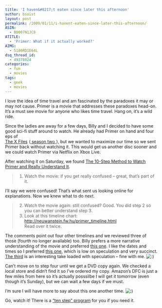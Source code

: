 ```yaml
---
title: 'I haven&#8217;t eaten since later this afternoon'
author: bsoist
layout: post
permalink: /2009/01/11/i-havent-eaten-since-later-this-afternoon/
ASIN:
  - B0007N1JC8
ATITLE:
  - 'Primer: What if it actually worked?'
AIMG:
  - 5186RD1E64L
dsq_thread_id:
  - 49378024
categories:
  - fun
  - movies
tags:
  - geek
  - movies
---
```

I love the idea of time travel and am fascinated by the paradoxes it may or may not cause. Primer is a movie that addresses these paradoxes head-on. It&#8217;s a must see movie for anyone who likes time travel. Hang on, it&#8217;s a wild ride. 

Since the ladies are away for a few days, Billy and I decided to have some good sci-fi stuff around to watch. He already had Primer on hand and four eps of  
[The X Files][1]<img src="http://www.assoc-amazon.com/e/ir?t=weifyoasme-20&#038;l=as2&#038;o=1&#038;a=B000UZDO5I" width="1" height="1" border="0" alt="" style="border:none !important; margin:0px !important;" /> ([ season two ][2]<img src="http://www.assoc-amazon.com/e/ir?t=weifyoasme-20&#038;l=as2&#038;o=1&#038;a=B000BOH98G" width="1" height="1" border="0" alt="" style="border:none !important; margin:0px !important;" />), but we wanted to maximize our time so we sent Primer back without watching it. This would get us another disc sooner and we could watch Primer via Netflix on Xbox Live. 

After watching it on Saturday, we found [The 10-Step Method to Watch Primer and Really Understand It][3]. 

> 1. Watch the movie: if you get really confused &#8211; great, that&#8217;s part of it. 

I&#8217;ll say we were confused! That&#8217;s what sent us looking online for explanations. Now we knew what to do next.

> 2. Watch the movie again: still confused? Good. You did step 2 so you can better understand step 3.  
> 3. Look at this timeline chart: <http://neuwanstein.fw.hu/primer_timeline.html>  
> Read over it twice. 

The comments point out four other timelines and we reviewed three of those (fourth no longer available) too. Billy prefers a more narrative understanding of the movie and preferred [this one][4]. I like the dates and times so I preferred [this one][5], which is low on speculation and very succinct. [The third][6] is an interesting take loaded with speculation &#8211; fine with me. <img src='http://archive.whsjr.soistmann.com/oped/wp-includes/images/smilies/icon_smile.gif' alt=':)' class='wp-smiley' /> 

Can&#8217;t move on to step four until we get a DVD copy again. We checked a local store and didn&#8217;t find it so I&#8217;ve ordered my copy. Amazon&#8217;s DFC is just a few miles from here so it&#8217;s actually posssilbe I will get it tomorrow (even though it&#8217;s Sunday), but we can wait a few days if we must.

I&#8217;m sure I will have more to say about this one another time. <img src='http://archive.whsjr.soistmann.com/oped/wp-includes/images/smilies/icon_smile.gif' alt=':)' class='wp-smiley' /> 

Go, watch it! There is a [&#8220;ten step&#8221; program][7] for you if you need it.

 [1]: http://www.amazon.com/gp/product/B000UZDO5I?ie=UTF8&#038;tag=weifyoasme-20&#038;linkCode=as2&#038;camp=1789&#038;creative=390957&#038;creativeASIN=B000UZDO5I
 [2]: http://www.amazon.com/gp/product/B000BOH98G?ie=UTF8&#038;tag=weifyoasme-20&#038;linkCode=as2&#038;camp=1789&#038;creative=390957&#038;creativeASIN=B000BOH98G
 [3]: http://primermovie.com/phpBB2/viewtopic.php?t=1003
 [4]: http://primermovie.com/phpBB2/viewtopic.php?t=344
 [5]: http://primermovie.com/phpBB2/viewtopic.php?t=1130
 [6]: http://primermovie.com/phpBB2/viewtopic.php?t=1116
 [7]: http://www.primermovie.com/phpBB2/viewtopic.php?p=4206638&#038;sid=9ad916bbdfcd11fb2cd3587c2a554118
